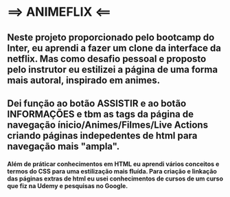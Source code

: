 # ==> ANIMEFLIX <==

## Neste projeto proporcionado pelo bootcamp do Inter, eu aprendi a fazer um clone da interface da netflix. Mas como desafio pessoal e proposto pelo instrutor eu estilizei a página de uma forma mais autoral, inspirado em animes.

## Dei função ao botão ASSISTIR e ao botão INFORMAÇÕES e tbm as tags da página de navegação ínicio/Animes/Filmes/Live Actions criando páginas indepedentes de html para navegação mais "ampla".

#### Além de práticar conhecimentos em HTML eu aprendi vários conceitos e termos do CSS para uma estilização mais fluída. Para criação e linkação das páginas extras de html eu usei conhecimentos de cursos de um curso que fiz na Udemy e pesquisas no Google.
